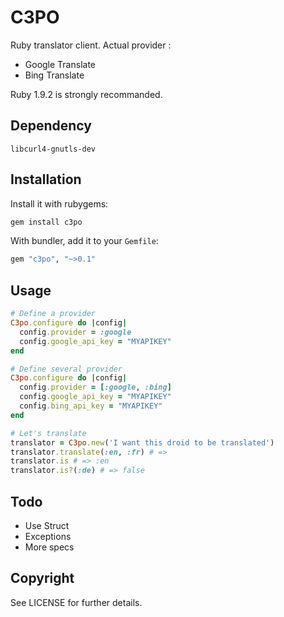C3PO
====

Ruby translator client. Actual provider :

 * Google Translate
 * Bing Translate

Ruby 1.9.2 is strongly recommanded.


Dependency
----------

`libcurl4-gnutls-dev`


Installation
------------

Install it with rubygems:

``` ruby
gem install c3po
```

With bundler, add it to your `Gemfile`:

``` ruby
gem "c3po", "~>0.1"
```


Usage
-----

``` ruby
# Define a provider
C3po.configure do |config|
  config.provider = :google
  config.google_api_key = "MYAPIKEY"
end

# Define several provider
C3po.configure do |config|
  config.provider = [:google, :bing]
  config.google_api_key = "MYAPIKEY"
  config.bing_api_key = "MYAPIKEY"
end

# Let's translate
translator = C3po.new('I want this droid to be translated')
translator.translate(:en, :fr) # =>
translator.is # => :en
translator.is?(:de) # => false
```

Todo
----

* Use Struct
* Exceptions
* More specs

Copyright
---------

See LICENSE for further details.
